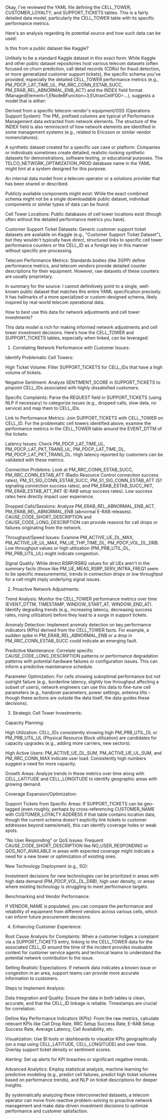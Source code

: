 Okay, I've reviewed the YAML file defining the CELL_TOWER, CUSTOMER_LOYALTY, and SUPPORT_TICKETS tables. This is a fairly detailed data model, particularly the CELL_TOWER table with its specific performance metrics.

Here's an analysis regarding its potential source and how such data can be used:

Is this from a public dataset like Kaggle?

Unlikely to be a standard Kaggle dataset in this exact form: While Kaggle and other public dataset repositories host various telecom datasets (often focused on churn prediction, call detail records (CDRs) for fraud detection, or more generalized customer support tickets), the specific schema you've provided, especially the detailed CELL_TOWER performance metrics (e.g., PM_PDCP_LAT_TIME_UL, PM_RRC_CONN_ESTAB_SUCC, PM_ERAB_REL_ABNORMAL_ENB_ACT) and the INDEX field format (ManagedElement=1,ENodeBFunction=3,EUtranCellFDD=...), suggests a model that is either:

Derived from a specific telecom vendor's equipment/OSS (Operations Support System): The PM_ prefixed columns are typical of Performance Management data extracted from network elements. The structure of the INDEX field is also reminiscent of how network elements are identified in some management systems (e.g., related to Ericsson or similar vendor nomenclatures).

A synthetic dataset created for a specific use case or platform: Companies or individuals sometimes create detailed, realistic-looking synthetic datasets for demonstrations, software testing, or educational purposes. The TELCO_NETWORK_OPTIMIZATION_PROD database name in the YAML might hint at a system designed for this purpose.

An internal data model from a telecom operator or a solutions provider that has been shared or described.

Publicly available components might exist: While the exact combined schema might not be a single downloadable public dataset, individual components or similar types of data can be found:

Cell Tower Locations: Public databases of cell tower locations exist (though often without the detailed performance metrics you have).

Customer Support Ticket Datasets: Generic customer support ticket datasets are available on Kaggle (e.g., "Customer Support Ticket Dataset"), but they wouldn't typically have direct, structured links to specific cell tower performance counters or the CELL_ID as a foreign key in this manner without specific pre-processing.

Telecom Performance Metrics: Standards bodies (like 3GPP) define performance metrics, and telecom vendors provide detailed counter descriptions for their equipment. However, raw datasets of these counters are usually proprietary.

In summary for the source: I cannot definitively point to a single, well-known public dataset that matches this entire YAML specification precisely. It has hallmarks of a more specialized or custom-designed schema, likely inspired by real-world telecom operational data.

How to best use this data for network adjustments and cell tower investments?

This data model is rich for making informed network adjustments and cell tower investment decisions. Here’s how the CELL_TOWER and SUPPORT_TICKETS tables, especially when linked, can be leveraged:

1. Correlating Network Performance with Customer Issues:

Identify Problematic Cell Towers:

High Ticket Volume: Filter SUPPORT_TICKETS for CELL_IDs that have a high volume of tickets.

Negative Sentiment: Analyze SENTIMENT_SCORE in SUPPORT_TICKETS to pinpoint CELL_IDs associated with highly dissatisfied customers.

Specific Complaints: Parse the REQUEST field in SUPPORT_TICKETS (using NLP if necessary) to categorize issues (e.g., dropped calls, slow data, no service) and map them to CELL_IDs.

Link to Performance Metrics: Join SUPPORT_TICKETS with CELL_TOWER on CELL_ID. For the problematic cell towers identified above, examine the performance metrics in the CELL_TOWER table around the EVENT_DTTM of the tickets:

Latency Issues: Check PM_PDCP_LAT_TIME_UL, PM_PDCP_LAT_PKT_TRANS_UL, PM_PDCP_LAT_TIME_DL, PM_PDCP_LAT_PKT_TRANS_DL. High latency reported by customers can be validated with these metrics.

Connection Problems: Look at PM_RRC_CONN_ESTAB_SUCC, PM_RRC_CONN_ESTAB_ATT (Radio Resource Control connection success rates), PM_S1_SIG_CONN_ESTAB_SUCC, PM_S1_SIG_CONN_ESTAB_ATT (S1 signaling connection success rates), and PM_ERAB_ESTAB_SUCC_INIT, PM_ERAB_ESTAB_ATT_INIT (E-RAB setup success rates). Low success rates here directly impact user experience.

Dropped Calls/Sessions: Analyze PM_ERAB_REL_ABNORMAL_ENB_ACT, PM_ERAB_REL_ABNORMAL_ENB (abnormal E-RAB releases). CAUSE_CODE_SHORT_DESCRIPTION and CAUSE_CODE_LONG_DESCRIPTION can provide reasons for call drops or failures originating from the network.

Throughput/Speed Issues: Examine PM_ACTIVE_UE_DL_MAX, PM_ACTIVE_UE_UL_MAX, PM_UE_THP_TIME_DL, PM_PDCP_VOL_DL_DRB. Low throughput values or high utilization (PM_PRB_UTIL_DL, PM_PRB_UTIL_UL) might indicate congestion.

Signal Quality: While direct RSRP/RSRQ values for all UEs aren't in the summary facts (those like PM_UE_MEAS_RSRP_SERV_INTRA_FREQ1 seem to be specific measurements), trends in connection drops or low throughput for a cell might imply underlying signal issues.

2. Proactive Network Adjustments:

Trend Analysis: Monitor the CELL_TOWER performance metrics over time (EVENT_DTTM, TIMESTAMP, WINDOW_START_AT, WINDOW_END_AT). Identify degrading trends (e.g., increasing latency, decreasing success rates, rising utilization) before they lead to a surge in support tickets.

Anomaly Detection: Implement anomaly detection on key performance indicators (KPIs) derived from the CELL_TOWER facts. For example, a sudden spike in PM_ERAB_REL_ABNORMAL_ENB or a drop in PM_RRC_CONN_ESTAB_SUCC could indicate an emerging fault.

Predictive Maintenance: Correlate specific CAUSE_CODE_LONG_DESCRIPTION patterns or performance degradation patterns with potential hardware failures or configuration issues. This can inform a predictive maintenance schedule.

Parameter Optimization: For cells showing suboptimal performance but not outright failure (e.g., borderline latency, slightly low throughput affecting a subset of users), network engineers can use this data to fine-tune cell parameters (e.g., handover parameters, power settings, antenna tilts – though these actions are outside the data itself, the data guides these decisions).

3. Strategic Cell Tower Investments:

Capacity Planning:

High Utilization: CELL_IDs consistently showing high PM_PRB_UTIL_DL or PM_PRB_UTIL_UL (Physical Resource Block utilization) are candidates for capacity upgrades (e.g., adding more carriers, new sectors).

High Active Users: PM_ACTIVE_UE_DL_SUM, PM_ACTIVE_UE_UL_SUM, and PM_RRC_CONN_MAX indicate user load. Consistently high numbers suggest a need for more capacity.

Growth Areas: Analyze trends in these metrics over time along with CELL_LATITUDE and CELL_LONGITUDE to identify geographic areas with growing demand.

Coverage Expansion/Optimization:

Support Tickets from Specific Areas: If SUPPORT_TICKETS can be geo-tagged (even roughly, perhaps by cross-referencing CUSTOMER_NAME with CUSTOMER_LOYALTY.ADDRESS if that table contains location data, though the current schema doesn't explicitly link tickets to customer addresses beyond name/email), this can identify coverage holes or weak spots.

"No User Responding" or QoS Issues: Frequent CAUSE_CODE_SHORT_DESCRIPTION like NO_USER_RESPONDING or QOS_NOT_AVAILABLE in areas with expected coverage might indicate a need for a new tower or optimization of existing ones.

New Technology Deployment (e.g., 5G):

Investment decisions for new technologies can be prioritized in areas with high data demand (PM_PDCP_VOL_DL_DRB), high user density, or areas where existing technology is struggling to meet performance targets.

Benchmarking and Vendor Performance:

If VENDOR_NAME is populated, you can compare the performance and reliability of equipment from different vendors across various cells, which can inform future procurement decisions.

4. Enhancing Customer Experience:

Root Cause Analysis for Complaints: When a customer lodges a complaint via a SUPPORT_TICKETS entry, linking to the CELL_TOWER data for the associated CELL_ID around the time of the incident provides invaluable context for customer service agents and technical teams to understand the potential network contribution to the issue.

Setting Realistic Expectations: If network data indicates a known issue or congestion in an area, support teams can provide more accurate information to customers.

Steps to Implement Analysis:

Data Integration and Quality: Ensure the data in both tables is clean, accurate, and that the CELL_ID linkage is reliable. Timestamps are crucial for correlation.

Define Key Performance Indicators (KPIs): From the raw metrics, calculate relevant KPIs like Call Drop Rate, RRC Setup Success Rate, E-RAB Setup Success Rate, Average Latency, Cell Availability, etc.

Visualization: Use BI tools or dashboards to visualize KPIs geographically (on a map using CELL_LATITUDE, CELL_LONGITUDE) and over time. Overlay support ticket density or sentiment scores.

Alerting: Set up alerts for KPI breaches or significant negative trends.

Advanced Analytics: Employ statistical analysis, machine learning for predictive modeling (e.g., predict cell failures, predict high ticket volumes based on performance trends), and NLP on ticket descriptions for deeper insights.

By systematically analyzing these interconnected datasets, a telecom operator can move from reactive problem-solving to proactive network management and make data-driven investment decisions to optimize performance and customer satisfaction.